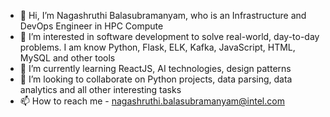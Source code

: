 - 👋 Hi, I’m Nagashruthi Balasubramanyam, who is an Infrastructure and DevOps Engineer in HPC Compute 
- 👀 I’m interested in software development to solve real-world, day-to-day problems. I am know Python, Flask, ELK, Kafka, JavaScript, HTML, MySQL and other tools
- 🌱 I’m currently learning ReactJS, AI technologies, design patterns
- 💞️ I’m looking to collaborate on Python projects, data parsing, data analytics and all other interesting tasks
- 📫 How to reach me - nagashruthi.balasubramanyam@intel.com

<!---
nagashru/nagashru is a ✨ special ✨ repository because its `README.md` (this file) appears on your GitHub profile.
You can click the Preview link to take a look at your changes.
--->
